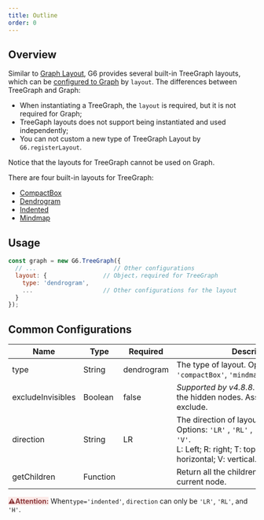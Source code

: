 ```yaml
---
title: Outline
order: 0
---
```


## Overview

Similar to [Graph Layout](/en/docs/api/graph-layout/guide), G6 provides several built-in TreeGraph layouts, which can be [configured to Graph](#Usage) by `layout`. The differences between TreeGraph and Graph:

- When instantiating a TreeGraph, the `layout` is required, but it is not required for Graph;
- TreeGaph layouts does not support being instantiated and used independently;
- You can not custom a new type of TreeGraph Layout by `G6.registerLayout`.

Notice that the layouts for TreeGraph cannot be used on Graph.

There are four built-in layouts for TreeGraph:

- [CompactBox](/en/docs/api/treegraphlayout/compact-box)
- [Dendrogram](/en/docs/api/treegraphlayout/dendrogram)
- [Indented](/en/docs/api/treegraphlayout/indented)
- [Mindmap](/en/docs/api/treegraphlayout/mindmap)

## Usage

```javascript
const graph = new G6.TreeGraph({
  // ...                      // Other configurations
  layout: {                // Object，required for TreeGraph
    type: 'dendrogram',
    ...                    // Other configurations for the layout
  }
});
```

## Common Configurations

| Name | Type | Required | Description |
| --- | --- | --- | --- |
| type | String | dendrogram | The type of layout. Options: `'dendrogram'`, `'compactBox'`, `'mindmap'`, and `'indented'`. |
| excludeInvisibles | Boolean | false | *Supported by v4.8.8.* Whether to exclude the hidden nodes. Assign it to true to exclude. |
| direction | String | LR | The direction of layout. Options: `'LR'` , `'RL'` , `'TB'` , `'BT'` , `'H'` , and `'V'`.<br />L: Left; R: right; T: top; B: bottom; H: horizontal; V: vertical. |
| getChildren | Function |  | Return all the children nodes of the current node. |

<span style="background-color: rgb(251, 233, 231); color: rgb(139, 53, 56)"><strong>⚠️Attention:</strong></span> When`type='indented'`, `direction` can only be `'LR'`, `'RL'`, and `'H'`.
